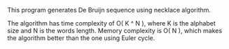 This program generates De Bruijn sequence using necklace algorithm.

The algorithm has time complexity of O( K ^ N ), where K is the alphabet size and N is the words length. Memory complexity is O( N ), which makes the algorithm better than the one using Euler cycle.
